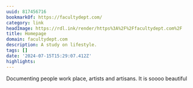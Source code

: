 ```yaml
---
uuid: 817456716
bookmarkOf: https://facultydept.com/
category: link
headImage: https://rdl.ink/render/https%3A%2F%2Ffacultydept.com%2F
title: Homepage
domain: facultydept.com
description: A study on lifestyle.
tags: []
date: '2024-07-15T15:29:07.412Z'
highlights:
---
```


Documenting people work place, artists and artisans. It is soooo beautiful


